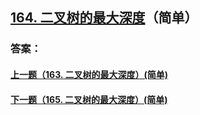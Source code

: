 ## [164. 二叉树的最大深度](https://leetcode-cn.com/problems/merge-two-sorted-lists/)（简单）





### 答案：



#### [上一题（163. 二叉树的最大深度）(简单)](https://github.com/sdwwld/leetCode/blob/master/src/main/java/com/wld/java/leetcode/leetCode0163.md)

#### [下一题（165. 二叉树的最大深度）(简单)](https://github.com/sdwwld/leetCode/blob/master/src/main/java/com/wld/java/leetcode/leetCode0165.md)